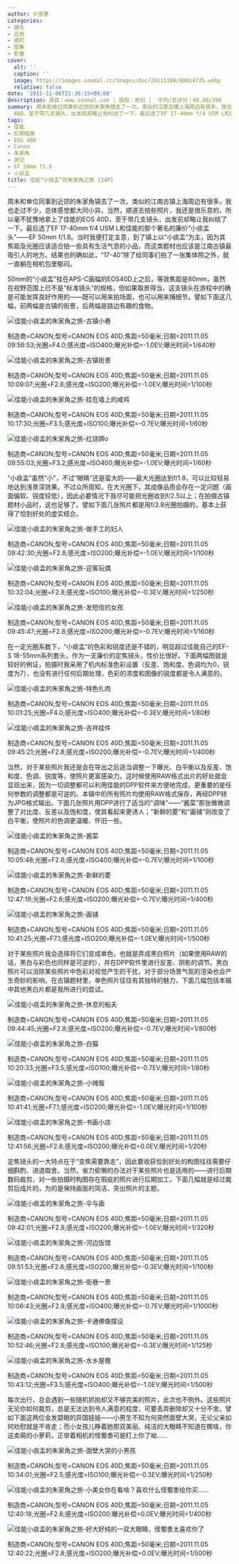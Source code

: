 ```yaml
---
author: 刘恩惠
categories:
- 镜头
- 应用
- 相机
- 图集
- 影像
cover:
  alt: ''
  caption: ''
  image: https://images.soomal.cc/images/doc/20111106/00014735.webp
  relative: false
date: '2011-11-06T21:36:15+08:00'
description: 源自：www.soomal.com | 版权：原创 |  平均/总评分：08.86/390
summary: 周末和单位同事到近郊的朱家角镇去了一次。类似的江南古镇上海周边有很多，我也走过不少，总体感觉都大同小异。当然，顺道去拍些照片，我还是很乐意的，所以毫不犹豫地拿上了佳能的EOS
  40D，至于带几支镜头，出发前却略让我纠结了一下。最后选了EF 17-40mm f/4 USM L和佳能的那个著名的廉价“小痰盂头”――EF 50mm f/1.8。
tags:
- 佳能
- 后期暗房
- EOS 40D
- Canon
- 朱家角
- 游记
- EF 50mm f1.8
- 小痰盂
title: 佳能“小痰盂”的朱家角之旅 [24P]
---
```


周末和单位同事到近郊的朱家角镇去了一次。类似的江南古镇上海周边有很多，我也走过不少，总体感觉都大同小异。当然，顺道去拍些照片，我还是很乐意的，所以毫不犹豫地拿上了佳能的EOS 40D，至于带几支镜头，出发前却略让我纠结了一下。最后选了EF 17-40mm f/4 USM L和佳能的那个著名的廉价“小痰盂头”――EF 50mm f/1.8。当时我便打定主意，到了镇上以“小痰盂”为主，因为其焦距及光圈应该适合拍一些具有生活气息的小品，而这类题材也应该是江南古镇最吸引人的地方。结果也的确如此，“17-40”除了给同事们拍了一张集体照之外，就一直躺在相机包里郁闷。

50mm的“小痰盂”挂在APS-C画幅的EOS40D上之后，等效焦距是80mm，虽然在视野范围上已不是“标准镜头”的规格，但如果取景得当，这支镜头在游程中的确是可能发挥良好作用的――既可以用来拍场面，也可以用来捕细节。譬如下面这几幅，前两幅是古镇的街景，后两幅是路边有趣的食物。

![佳能小痰盂的朱家角之旅-古镇小巷](https://images.soomal.cc/images/doc/20111106/00014735.webp)

制造商=CANON;型号=CANON EOS 40D;焦距=50毫米;日期=2011.11.05 09:56:53;光圈=F4.0;感光度=ISO400;曝光补偿=-1.0EV;曝光时间=1/640秒


![佳能小痰盂的朱家角之旅-古镇街景](https://images.soomal.cc/images/doc/20111106/00014737.webp)

制造商=CANON;型号=CANON EOS 40D;焦距=50毫米;日期=2011.11.05 10:09:07;光圈=F2.8;感光度=ISO200;曝光补偿=-1.0EV;曝光时间=1/100秒


![佳能小痰盂的朱家角之旅-挂在墙上的咸鸡](https://images.soomal.cc/images/doc/20111106/00014736.webp)

制造商=CANON;型号=CANON EOS 40D;焦距=50毫米;日期=2011.11.05 10:17:30;光圈=F3.5;感光度=ISO100;曝光补偿=-0.7EV;曝光时间=1/60秒


![佳能小痰盂的朱家角之旅-红烧蹄o](https://images.soomal.cc/images/doc/20111106/00014738.webp)

制造商=CANON;型号=CANON EOS 40D;焦距=50毫米;日期=2011.11.05 09:55:03;光圈=F3.2;感光度=ISO400;曝光补偿=-1.0EV;曝光时间=1/60秒



“小痰盂”虽然“小”，不过“眼睛”还是蛮大的――最大光圈达到f/1.8，可以比较轻易地达到浅景深效果。不过众所周知，在大光圈下，其成像品质会存在一定问题（画面偏软、锐度较低），因此必要情况下我尽可能把光圈收到f/2.5以上；在拍摄古镇题材小品时，这也足够了。譬如下面几张照片都是用f/2.8光圈拍摄的，基本上获得了恰到好处的虚实结合。

![佳能小痰盂的朱家角之旅-做手工的妇人](https://images.soomal.cc/images/doc/20111106/00014739.webp)

制造商=CANON;型号=CANON EOS 40D;焦距=50毫米;日期=2011.11.05 09:42:30;光圈=F2.8;感光度=ISO200;曝光补偿=-1.0EV;曝光时间=1/100秒


![佳能小痰盂的朱家角之旅-迎客玩偶](https://images.soomal.cc/images/doc/20111106/00014740.webp)

制造商=CANON;型号=CANON EOS 40D;焦距=50毫米;日期=2011.11.05 10:32:04;光圈=F2.8;感光度=ISO100;曝光补偿=-0.3EV;曝光时间=1/250秒


![佳能小痰盂的朱家角之旅-发短信的女孩](https://images.soomal.cc/images/doc/20111106/00014741.webp)

制造商=CANON;型号=CANON EOS 40D;焦距=50毫米;日期=2011.11.05 09:45:47;光圈=F2.8;感光度=ISO200;曝光补偿=-0.7EV;曝光时间=1/160秒



在一定光圈系数下，“小痰盂”的色彩和锐度还是不错的，明显超过佳能自己的EF-S 18-55mm系列套头，作为一支廉价的定焦镜头，性价比很好。下面两幅图就是较好的例证，拍摄时我采用了机内标准色彩设置（反差、饱和度、色调均为0，锐度为7），也没有进行任何后期处理，色彩的浓度和图像的锐度都是令人满意的。

![佳能小痰盂的朱家角之旅-特色扎肉](https://images.soomal.cc/images/doc/20111106/00014742.webp)

制造商=CANON;型号=CANON EOS 40D;焦距=50毫米;日期=2011.11.05 10:01:25;光圈=F4.0;感光度=ISO400;曝光补偿=-0.3EV;曝光时间=1/80秒


![佳能小痰盂的朱家角之旅-吉祥挂件](https://images.soomal.cc/images/doc/20111106/00014743.webp)

制造商=CANON;型号=CANON EOS 40D;焦距=50毫米;日期=2011.11.05 09:45:21;光圈=F2.8;感光度=ISO200;曝光补偿=-0.7EV;曝光时间=1/400秒



当然，对于某些照片我还是会在导出之后适当调整一下曝光、白平衡以及反差、饱和度、色调、锐度等，使照片更富感染力。这时候使用RAW格式出片的好处就会显现出来，因为一切调整都可以利用佳能的DPP软件来方便地完成，更重要的是任何参数的调整都是可逆的。本辑中的所有照片均使用RAW格式保存，再经DPP转为JPG格式输出。下面几张照片用DPP进行了适当的“调味”――“酱菜”那张微微调整了对比度、反差以及饱和度，使其看起来更诱人；“新鲜的菱”和“画铺”则改变了白平衡，使照片的色调更温暖、怀旧一些。

![佳能小痰盂的朱家角之旅-酱菜](https://images.soomal.cc/images/doc/20111106/00014744.webp)

制造商=CANON;型号=CANON EOS 40D;焦距=50毫米;日期=2011.11.05 10:05:48;光圈=F2.8;感光度=ISO400;曝光补偿=-0.7EV;曝光时间=1/100秒


![佳能小痰盂的朱家角之旅-新鲜的菱](https://images.soomal.cc/images/doc/20111106/00014745.webp)

制造商=CANON;型号=CANON EOS 40D;焦距=50毫米;日期=2011.11.05 12:47:19;光圈=F2.8;感光度=ISO200;曝光补偿=-0.7EV;曝光时间=1/400秒


![佳能小痰盂的朱家角之旅-画铺](https://images.soomal.cc/images/doc/20111106/00014755.webp)

制造商=CANON;型号=CANON EOS 40D;焦距=50毫米;日期=2011.11.05 10:41:25;光圈=F7.1;感光度=ISO200;曝光补偿=-1.0EV;曝光时间=1/500秒



对于某些照片我会选择将它们变成单色，也就是弄成黑白照片（如果使用RAW的话，黑白与彩色也同样是可逆的），并在DPP软件里进行反差、阴影的调节。黑白照片可以消除某些照片中色彩对视觉产生的干扰，对于部分场景气氛的渲染也会产生奇妙的影响，在古镇题材里，单色照片往往有其独特的魅力，下面几幅包括本辑中其他黑白片都是我所进行的尝试。

![佳能小痰盂的朱家角之旅-休息的船夫](https://images.soomal.cc/images/doc/20111106/00014746.webp)

制造商=CANON;型号=CANON EOS 40D;焦距=50毫米;日期=2011.11.05 09:44:45;光圈=F2.8;感光度=ISO200;曝光补偿=-0.7EV;曝光时间=1/800秒


![佳能小痰盂的朱家角之旅-白猫](https://images.soomal.cc/images/doc/20111106/00014747.webp)

制造商=CANON;型号=CANON EOS 40D;焦距=50毫米;日期=2011.11.05 10:20:33;光圈=F3.5;感光度=ISO100;曝光补偿=-0.7EV;曝光时间=1/80秒


![佳能小痰盂的朱家角之旅-小摊贩](https://images.soomal.cc/images/doc/20111106/00014748.webp)

制造商=CANON;型号=CANON EOS 40D;焦距=50毫米;日期=2011.11.05 10:41:41;光圈=F7.1;感光度=ISO200;曝光补偿=-1.0EV;曝光时间=1/100秒


![佳能小痰盂的朱家角之旅-书画小店](https://images.soomal.cc/images/doc/20111106/00014749.webp)

制造商=CANON;型号=CANON EOS 40D;焦距=50毫米;日期=2011.11.05 12:41:56;光圈=F2.8;感光度=ISO200;曝光补偿=0.0EV;曝光时间=1/20秒



定焦镜头的一大特点在于“变焦需要靠走”，因此要收获恰到好处的构图往往需要仔细斟酌、进退取舍。当然，省力偷懒的办法对于某些照片也是适用的――进行后期数码裁剪，对一些拍摄时构图存在瑕疵的照片进行后期加工，下面几幅就是经过裁剪后成片的，为的是保持画面的简洁、突出照片的主题。

![佳能小痰盂的朱家角之旅-伞与画](https://images.soomal.cc/images/doc/20111106/00014750.webp)

制造商=CANON;型号=CANON EOS 40D;焦距=50毫米;日期=2011.11.05 09:42:01;光圈=F2.8;感光度=ISO200;曝光补偿=-1.0EV;曝光时间=1/320秒


![佳能小痰盂的朱家角之旅-河边饭馆](https://images.soomal.cc/images/doc/20111106/00014751.webp)

制造商=CANON;型号=CANON EOS 40D;焦距=50毫米;日期=2011.11.05 09:51:53;光圈=F2.8;感光度=ISO200;曝光补偿=-0.3EV;曝光时间=1/100秒


![佳能小痰盂的朱家角之旅-街巷一景](https://images.soomal.cc/images/doc/20111106/00014752.webp)

制造商=CANON;型号=CANON EOS 40D;焦距=50毫米;日期=2011.11.05 10:06:43;光圈=F2.8;感光度=ISO400;曝光补偿=-0.7EV;曝光时间=1/1000秒


![佳能小痰盂的朱家角之旅-卡通佛像摆设](https://images.soomal.cc/images/doc/20111106/00014753.webp)

制造商=CANON;型号=CANON EOS 40D;焦距=50毫米;日期=2011.11.05 10:52:46;光圈=F2.8;感光度=ISO100;曝光补偿=-0.3EV;曝光时间=1/125秒


![佳能小痰盂的朱家角之旅-水乡屋檐](https://images.soomal.cc/images/doc/20111106/00014754.webp)

制造商=CANON;型号=CANON EOS 40D;焦距=50毫米;日期=2011.11.05 10:43:12;光圈=F3.5;感光度=ISO400;曝光补偿=-1.0EV;曝光时间=1/500秒



每次出行，总会遇到一些随机抓拍却又不够完美的照片，此次也不例外。这些照片无论你如何裁剪，总是无法达到令人满意的程度，可要丢弃删除却又十分不舍。譬如下面这两位金发碧眼的异国娃娃――小男生不知为何突然面壁大哭，无论父亲如何劝慰就是不肯走；而小女孩儿睁着她那双美丽、纯洁的大眼睛不知道在瞧啥，你这卖萌的小萝莉，正举着相机的怪蜀黍可是盯上你了呦……

![佳能小痰盂的朱家角之旅-面壁大哭的小男孩](https://images.soomal.cc/images/doc/20111106/00014756.webp)

制造商=CANON;型号=CANON EOS 40D;焦距=50毫米;日期=2011.11.05 10:34:01;光圈=F2.5;感光度=ISO100;曝光补偿=-0.3EV;曝光时间=1/250秒


![佳能小痰盂的朱家角之旅-小美女你在看啥？喜欢什么怪蜀黍给你买……](https://images.soomal.cc/images/doc/20111106/00014757.webp)

制造商=CANON;型号=CANON EOS 40D;焦距=50毫米;日期=2011.11.05 12:40:18;光圈=F2.8;感光度=ISO200;曝光补偿=0.0EV;曝光时间=1/400秒


![佳能小痰盂的朱家角之旅-好大好纯的一双大眼睛，怪蜀黍太喜欢你了](https://images.soomal.cc/images/doc/20111106/00014758.webp)

制造商=CANON;型号=CANON EOS 40D;焦距=50毫米;日期=2011.11.05 12:40:22;光圈=F2.8;感光度=ISO200;曝光补偿=0.0EV;曝光时间=1/500秒